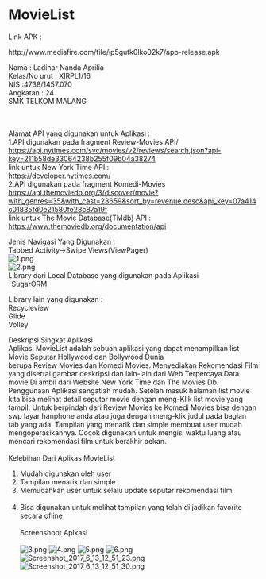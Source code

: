 # MovieList

<p>Link APK :</p>
http://www.mediafire.com/file/ip5gutk0lko02k7/app-release.apk</br>

Nama : Ladinar Nanda Aprilia</br>
Kelas/No urut  : XIRPL1/16</br>
NIS :4738/1457.070</br>
Angkatan : 24</br>
SMK TELKOM MALANG</br></br>

<br>Alamat API yang digunakan untuk Aplikasi :</br>
1.API digunakan pada fragment Review-Movies API/</br>
https://api.nytimes.com/svc/movies/v2/reviews/search.json?api-key=211b58de33064238b255f09b04a38274</br>
link untuk New York Time API : </br>
https://developer.nytimes.com/</br>
2.API digunakan pada fragment Komedi-Movies</br>
https://api.themoviedb.org/3/discover/movie?with_genres=35&with_cast=23659&sort_by=revenue.desc&api_key=07a414c01835fd0e21580fe28c87a19f</br>
link untuk The Movie Database(TMdb) API : </br>
https://www.themoviedb.org/documentation/api</br>

Jenis Navigasi Yang Digunakan :</br>
Tabbed Activity->Swipe Views(ViewPager)</br>
![1.png](https://s30.postimg.org/4v2a2964h/image.png)</br>
![2.png](https://s29.postimg.org/owy82wu9j/image.png)</br>
 Library dari Local Database yang digunakan pada Aplikasi</br>
 -SugarORM<br>
 
 Library lain yang digunakan : </br>
 Recycleview</br>
 Glide</br>
 Volley</br>
 
 Deskripsi Singkat Aplikasi</br>
 Aplikasi MovieList adalah sebuah aplikasi yang dapat menampilkan list Movie Seputar Hollywood dan Bollywood Dunia</br>
 berupa Review Movies dan Komedi Movies. Menyediakan Rekomendasi Film 
 yang disertai gambar deskripsi dan lain-lain dari Web Terpercaya.Data movie Di ambil dari Website New York Time dan The Movies Db. 
 Penggunaan Aplikasi sangatlah mudah. 
 Setelah masuk halaman list movie kita bisa melihat detail seputar movie
 dengan meng-Klik list movie yang tampil. Untuk berpindah dari Review Movies ke Komedi Movies bisa dengan swp layar hanphone
 anda atau juga dengan meng-klik judul pada bagian tab yang ada. 
 Tampilan yang menarik dan simple membuat user mudah mengoperasikannya.
 Cocok digunakan untuk mengisi waktu luang atau mencari rekomendasi film untuk berakhir pekan.</br></br>
 Kelebihan Dari Aplikas MovieList</br>
 1. Mudah digunakan oleh user</br>
 2. Tampilan menarik dan simple</br>
 3. Memudahkan user untuk selalu update seputar rekomendasi film</br></br>
 4. Bisa digunakan untuk melihat tampilan yang telah di jadikan favorite secara ofline</br></br>
Screenshoot Aplkasi</br></br>
![3.png](https://s7.postimg.org/484fe1397/image.png)
![4.png](https://s30.postimg.org/xpfqxm1wx/image.png)
![5.png](https://s7.postimg.org/ifypgf5bv/image.png)
![6.png](https://s1.postimg.org/v359e4tdr/image.png)
![Screenshot_2017_6_13_12_51_23.png](https://www.mediafire.com/?k1pc12kc9w13zq1)
![Screenshot_2017_6_13_12_51_30.png](https://www.mediafire.com/?azwb5669qe3k10s)


 


